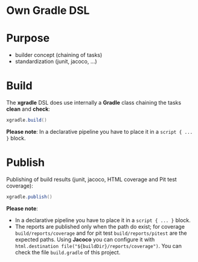 # Own Gradle DSL

# Purpose

 - builder concept (chaining of tasks)
 - standardization (junit, jacoco, ...)

# Build

The **xgradle** DSL does use internally a **Gradle** class
chaining the tasks **clean** and **check**:

```groovy
xgradle.build()
```

**Please note**: In a declarative pipeline you have to place it in a `script { ... }` block.

# Publish

Publishing of build results (junit, jacoco, HTML coverage and Pit test coverage):

```groovy
xgradle.publish()
```

**Please note**:
 - In a declarative pipeline you have to place it in a `script { ... }` block.
 - The reports are published only when the path do exist; for coverage
   `build/reports/coverage` and for pit test `build/reports/pitest`
   are the expected paths. Using **Jacoco** you can configure it with
   `html.destination file("${buildDir}/reports/coverage")`.
   You can check the file `build.gradle` of this project.
